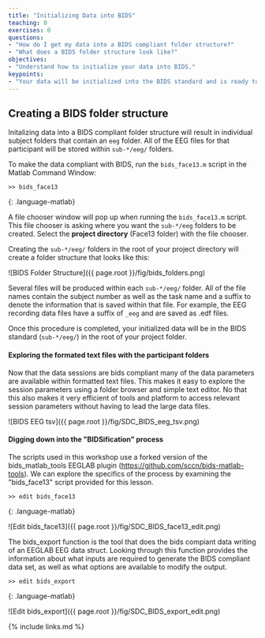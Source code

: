 ```yaml
---
title: "Initializing Data into BIDS"
teaching: 0
exercises: 0
questions:
- "How do I get my data into a BIDS compliant folder structure?"
- "What does a BIDS folder structure look like?"
objectives:
- "Understand how to initialize your data into BIDS."
keypoints:
- "Your data will be initialized into the BIDS standard and is ready to be submitted to the EEG-IP-L pipeline"
---
```


## Creating a BIDS folder structure 

Initalizing data into a BIDS compliant folder structure will result in individual subject folders that contain an `eeg` folder.  All of the EEG files for that participant will be stored within `sub-*/eeg/` folders. 

To make the data compliant with BIDS, run the `bids_face13.m` script in the Matlab Command Window:

~~~
>> bids_face13
~~~
{: .language-matlab}

A file chooser window will pop up when running the `bids_face13.m` script. This file chooser is asking where you want the `sub-*/eeg` folders to be created. Select the **project directory** (Face13 folder) with the file chooser. 

Creating the `sub-*/eeg/` folders in the root of your project directory will create a folder structure that looks like this:
    
![BIDS Folder Structure]({{ page.root }}/fig/bids_folders.png)

Several files will be produced within each `sub-*/eeg/` folder. All of the file names contain the subject number as well as the task name and a suffix to denote the information that is saved within that file. For example, the EEG recording data files have a suffix of `_eeg` and are saved as .edf files. 

Once this procedure is completed, your initialized data will be in the BIDS standard (`sub-*/eeg/`) in the root of your project folder. 

#### **Exploring the formated text files with the participant folders**

Now that the data sessions are bids compliant many of the data parameters are available within formatted text files. This makes it easy to explore the session parameters using a folder browser and simple text editor. No that this also makes it very efficient of tools and platform to access relevant session parameters without having to lead the large data files.

![BIDS EEG tsv]({{ page.root }}/fig/SDC_BIDS_eeg_tsv.png)

#### **Digging down into the "BIDSification" process**

The scripts used in this workshop use a forked version of the bids_matlab_tools EEGLAB plugin (https://github.com/sccn/bids-matlab-tools). We can explore the specifics of the process by examining the "bids_face13" script provided for this lesson.

~~~
>> edit bids_face13
~~~
{: .language-matlab}

![Edit bids_face13]({{ page.root }}/fig/SDC_BIDS_face13_edit.png)

The bids_export function is the tool that does the bids compiant data writing of an EEGLAB EEG data struct. Looking through this function provides the information about what inputs are required to generate the BIDS compliant data set, as well as what options are available to modify the output.

~~~
>> edit bids_export
~~~
{: .language-matlab}

![Edit bids_export]({{ page.root }}/fig/SDC_BIDS_export_edit.png)

{% include links.md %}


